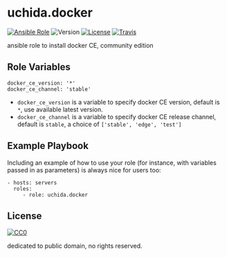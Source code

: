 uchida.docker
=============

[![Ansible Role](https://img.shields.io/ansible/role/20899.svg?maxAge=2592000)](https://galaxy.ansible.com/uchida/docker/)
![Version](https://img.shields.io/github/tag/uchida/ansible-role-docker.svg)
[![License](https://img.shields.io/github/license/uchida/ansible-role-docker.svg?maxAge=2592000)](https://tldrlegal.com/license/creative-commons-cc0-1.0-universal)
[![Travis](https://img.shields.io/travis/uchida/ansible-role-docker.svg)](https://travis-ci.org/uchida/ansible-role-docker)

ansible role to install docker CE, community edition

Role Variables
--------------

```
docker_ce_version: '*'
docker_ce_channel: 'stable'
```

- `docker_ce_version` is a variable to specify docker CE version, default is `*`, use available latest version.
- `docker_ce_channel` is a variable to specify docker CE release channel, default is `stable`, a choice of `['stable', 'edge', 'test']`

Example Playbook
----------------

Including an example of how to use your role (for instance, with variables passed in as parameters) is always nice for users too:

```
- hosts: servers
  roles:
     - role: uchida.docker
```

License
-------

[![CC0](http://i.creativecommons.org/p/zero/1.0/88x31.png "CC0")](http://creativecommons.org/publicdomain/zero/1.0/deed)

dedicated to public domain, no rights reserved.
